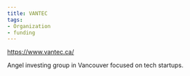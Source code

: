 ```yaml
---
title: VANTEC
tags:
- Organization
- funding
---
```

https://www.vantec.ca/

Angel investing group in Vancouver focused on tech startups.